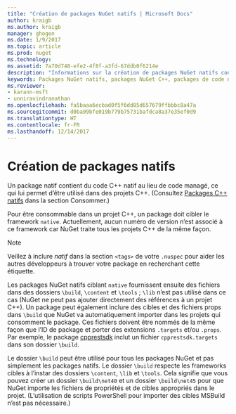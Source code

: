 ```yaml
---
title: "Création de packages NuGet natifs | Microsoft Docs"
author: kraigb
ms.author: kraigb
manager: ghogen
ms.date: 1/9/2017
ms.topic: article
ms.prod: nuget
ms.technology: 
ms.assetid: 7a70d748-efe2-4f8f-a3fd-67ddb0f6214e
description: "Informations sur la création de packages NuGet natifs contenant du code C++ au lieu de code managé, à utiliser dans des projets C++."
keywords: Packages NuGet natifs, packages NuGet C++, packages de code natif, ciblant des projets C++
ms.reviewer:
- karann-msft
- unniravindranathan
ms.openlocfilehash: fa5baaa6ecbad0f5f6dd85d657679ffbbbc8a47a
ms.sourcegitcommit: d0ba99bfe019b779b75731bafdca8a37e35ef0d9
ms.translationtype: HT
ms.contentlocale: fr-FR
ms.lasthandoff: 12/14/2017
---
```

# <a name="creating-native-packages"></a>Création de packages natifs

Un package natif contient du code C++ natif au lieu de code managé, ce qui lui permet d’être utilisé dans des projets C++. (Consultez [Packages C++ natifs](../consume-packages/finding-and-choosing-packages.md#native-cpp-packages) dans la section Consommer.)

Pour être consommable dans un projet C++, un package doit cibler le framework `native`. Actuellement, aucun numéro de version n’est associé à ce framework car NuGet traite tous les projets C++ de la même façon.

> [!Note]
> Veillez à inclure *natif* dans la section `<tags>` de votre `.nuspec` pour aider les autres développeurs à trouver votre package en recherchant cette étiquette.

Les packages NuGet natifs ciblant `native` fournissent ensuite des fichiers dans des dossiers `\build`, `\content` et `\tools` ; `\lib` n’est pas utilisé dans ce cas (NuGet ne peut pas ajouter directement des références à un projet C++). Un package peut également inclure des cibles et des fichiers props dans `\build` que NuGet va automatiquement importer dans les projets qui consomment le package. Ces fichiers doivent être nommés de la même façon que l’ID de package et porter des extensions `.targets` et/ou `.props`. Par exemple, le package [cpprestsdk](https://nuget.org/packages/cpprestsdk/) inclut un fichier `cpprestsdk.targets` dans son dossier `\build`.

Le dossier `\build` peut être utilisé pour tous les packages NuGet et pas simplement les packages natifs. Le dossier `\build` respecte les frameworks cibles à l’instar des dossiers `\content`, `\lib` et `\tools`. Cela signifie que vous pouvez créer un dossier `\build\net40` et un dossier `\build\net45` pour que NuGet importe les fichiers de propriétés et de cibles appropriés dans le projet. (L’utilisation de scripts PowerShell pour importer des cibles MSBuild n’est pas nécessaire.)
